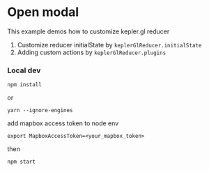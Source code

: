 # Open modal

This example demos how to customize kepler.gl reducer
  1. Customize reducer initialState by `keplerGlReducer.initialState`
  2. Adding custom actions by `keplerGlReducer.plugins`

### Local dev
```
npm install
```
or
```
yarn --ignore-engines
```

add mapbox access token to node env
```
export MapboxAccessToken=<your_mapbox_token>
```

then
```
npm start
```
